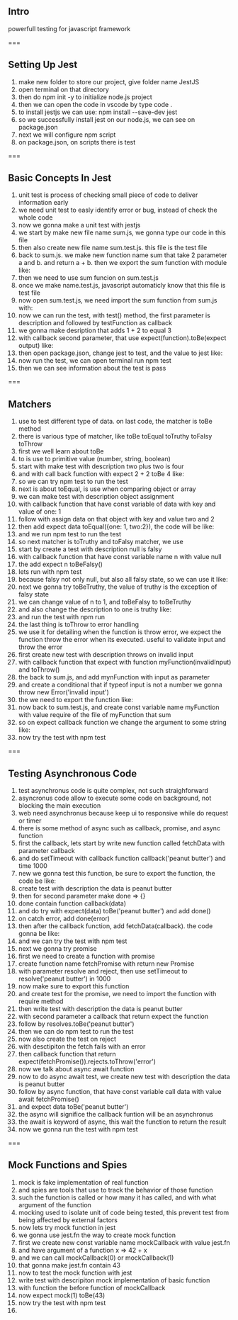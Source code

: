 ## Intro
powerfull testing for javascript framework

===

## Setting Up Jest
1. make new folder to store our project, give folder name JestJS
2. open terminal on that directory
3. then do npm init -y to initialize node.js project
4. then we can open the code in vscode by type code .
5. to install jestjs we can use: npm install --save-dev jest
6. so we successfully install jest on our node.js, we can see on package.json
7. next we will configure npm script
8. on package.json, on scripts there is test

===

## Basic Concepts In Jest
1. unit test is process of checking small piece of code to deliver information early
2. we need unit test to easly identify error or bug, instead of check the whole code
3. now we gonna make a unit test with jestjs
4. we start by make new file name sum.js, we gonna type our code in this file
5. then also create new file name sum.test.js. this file is the test file
6. back to sum.js. we make new function name sum that take 2 parameter a and b. and return a + b. then we export the sum function with module like:
7. then we need to use sum funcion on sum.test.js
8. once we make name.test.js, javascript automaticly know that this file is test file
9. now open sum.test.js, we need import the sum function from sum.js with:
10. now we can run the test, with test() method, the first parameter is description and followed by testFunction as callback
11. we gonna make desription that adds 1 + 2 to equal 3
12. with callback second parameter, that use expect(function).toBe(expect output) like: 
13. then open package.json, change jest to test, and the value to jest like: 
13. now run the test, we can open terminal run npm test
14. then we can see information about the test is pass

===

## Matchers
1. use to test different type of data. on last code, the matcher is toBe method
2. there is various type of matcher, like toBe toEqual toTruthy toFalsy toThrow
3. first we well learn about toBe
4. to is use to primitive value (number, string, boolean)
5. start with make test with description two plus two is four
6. and with call back function with expect 2 + 2 toBe 4 like: 
7. so we can try npm test to run the test
8. next is about toEqual, is use when comparing object or array
9. we can make test with description object assignment
10. with callback function that have const variable of data with key and value of one: 1
11. follow with assign data on that object with key and value two and 2
12. then add expect data toEqual({one: 1, two:2}), the code will be like: 
13. and we run npm test to run the test
14. so next matcher is toTruthy and toFalsy matcher, we use 
15. start by create a test with description null is falsy
16. with callback function that have const variable name n with value null
17. the add expect n toBeFalsy()
18. lets run with npm test
19. because falsy not only null, but also all falsy state, so we can use it like: 
20. next we gonna try toBeTruthy, the value of truthy is  the exception of falsy state
21. we can change value of n to 1, and toBeFalsy to toBeTruthy
22. and also change the description to one is truthy like: 
23. and run the test with npm run
24. the last thing is toThrow to error handling
25. we use it for detailing when the function is throw error, we expect the function throw the error when its executed. useful to validate input and throw the error
26. first create new test with description throws on invalid input
27. with callback function that expect with function myFunction(invalidInput) and toThrow()
28. the back to sum.js, and add mynFunction with input as parameter
29. and create a conditional that if typeof input is not a number we gonna throw new Error('invalid input')
30. the we need to export the function like:
31. now back to sum.test.js, and create const variable name myFunction with value require of the file of myFunction that sum
32. so on expect callback function we change the argument to some string like:
33. now try the test with npm test

===

## Testing Asynchronous Code
1. test asynchronus code is quite complex, not such straighforward
2. asyncronus code allow to execute some code on background, not blocking the main execution
3. web need asynchronus because keep ui to responsive while do request or timer
4. there is some method of async such as callback, promise, and async function
5. first the callback, lets start by write new function called fetchData with parameter callback
6. and do setTimeout with callback function callback('peanut butter') and time 1000
7. new we gonna test this function, be sure to export the function, the code be like: 
8. create test with description the data is peanut butter
9. then for second parameter make done => {}
10. done contain function callback(data)
11. and do try with expect(data) toBe('peanut butter') and add done()
12. on catch error, add done(error)
13. then after the callback function, add fetchData(callback). the code gonna be like: 
14. and we can try the test with npm test
15. next we gonna try promise
16. first we need to create a function with promise
17. create function name fetchPromise with return new Promise
18. with parameter resolve and reject, then use setTimeout to
resolve('peanut butter') in 1000
19. now make sure to export this function
20. and create test for the promise, we need to import the function with require method
21. then write test with description the data is peanut butter
22. with second parameter a callback that return expect the function
23. follow by resolves.toBe('peanut butter')
24. then we can do npm test to run the test
25. now also create the test on reject
22. with desctipiton the fetch fails with an error 
23. then callback function that return expect(fetchPromise()).rejects.toThrow('error')
24. now we talk about async await function
25. now to do async await test, we create new test with description the data is peanut butter
26. follow by async function, that have const variable call data with value await fetchPromise()
27. and expect data toBe('peanut butter')
28. the async will significe the callback funtion will be an asynchronus
29. the await is keyword of async, this wait the function to return the result
30. now we gonna run the test with npm test

===

## Mock Functions and Spies
1. mock is fake implementation of real function
2. and spies are tools that use to track the behavior of those function 
3. such the function is called or how many it has called, and with what argument of the function
4. mocking used to isolate unit of code being tested, this prevent test from being affected by external factors
5. now lets try mock function in jest
6. we gonna use jest.fn the way to create mock function
7. first we create new const variable name mockCallback with value jest.fn 
8. and have argument of a function x => 42 + x
9. and we can call mockCallback(0) or mockCallback(1)
10. that gonna make jest.fn contain 43
11. now to test the mock function with jest
12. write test with descripiton mock implementation of basic function
13. with function the before function of mockCallback
14. now expect mock(1) toBe(43)
15. now try the test with npm test
16. 





